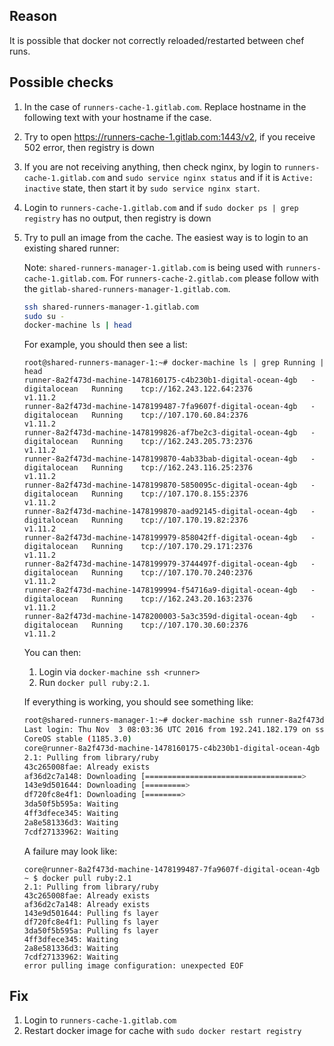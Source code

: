## Reason

It is possible that docker not correctly reloaded/restarted between chef runs.

## Possible checks

1. In the case of `runners-cache-1.gitlab.com`. Replace hostname in the following text with your hostname if the case.
1. Try to open https://runners-cache-1.gitlab.com:1443/v2, if you receive 502 error, then registry is down
1. If you are not receiving anything, then check nginx, by login to `runners-cache-1.gitlab.com` and `sudo service nginx status` and if it is `Active: inactive` state, then start it by `sudo service nginx start`.
1. Login to `runners-cache-1.gitlab.com` and if `sudo docker ps | grep registry` has no output, then registry is down 
1. Try to pull an image from the cache. The easiest way is to login to an existing shared runner:
 
   Note: `shared-runners-manager-1.gitlab.com` is being used with `runners-cache-1.gitlab.com`. For `runners-cache-2.gitlab.com` please follow with the `gitlab-shared-runners-manager-1.gitlab.com`.

   ```sh
   ssh shared-runners-manager-1.gitlab.com
   sudo su -
   docker-machine ls | head
   ```
  
   For example, you should then see a list:
   
   ```
   root@shared-runners-manager-1:~# docker-machine ls | grep Running | head
   runner-8a2f473d-machine-1478160175-c4b230b1-digital-ocean-4gb   -        digitalocean   Running    tcp://162.243.122.64:2376           v1.11.2   
   runner-8a2f473d-machine-1478199487-7fa9607f-digital-ocean-4gb   -        digitalocean   Running    tcp://107.170.60.84:2376            v1.11.2   
   runner-8a2f473d-machine-1478199826-af7be2c3-digital-ocean-4gb   -        digitalocean   Running    tcp://162.243.205.73:2376           v1.11.2   
   runner-8a2f473d-machine-1478199870-4ab33bab-digital-ocean-4gb   -        digitalocean   Running    tcp://162.243.116.25:2376           v1.11.2   
   runner-8a2f473d-machine-1478199870-5850095c-digital-ocean-4gb   -        digitalocean   Running    tcp://107.170.8.155:2376            v1.11.2   
   runner-8a2f473d-machine-1478199870-aad92145-digital-ocean-4gb   -        digitalocean   Running    tcp://107.170.19.82:2376            v1.11.2   
   runner-8a2f473d-machine-1478199979-858042ff-digital-ocean-4gb   -        digitalocean   Running    tcp://107.170.29.171:2376           v1.11.2   
   runner-8a2f473d-machine-1478199979-3744497f-digital-ocean-4gb   -        digitalocean   Running    tcp://107.170.70.240:2376           v1.11.2   
   runner-8a2f473d-machine-1478199994-f54716a9-digital-ocean-4gb   -        digitalocean   Running    tcp://162.243.20.163:2376           v1.11.2   
   runner-8a2f473d-machine-1478200003-5a3c359d-digital-ocean-4gb   -        digitalocean   Running    tcp://107.170.30.60:2376            v1.11.2   
   ```
   
   You can then:
   
   1. Login via `docker-machine ssh <runner>`
   2. Run `docker pull ruby:2.1`.
    
   If everything is working, you should see something like:
   
   ```sh
   root@shared-runners-manager-1:~# docker-machine ssh runner-8a2f473d-machine-1478160175-c4b230b1-digital-ocean-4gb 
   Last login: Thu Nov  3 08:03:36 UTC 2016 from 192.241.182.179 on ssh
   CoreOS stable (1185.3.0)
   core@runner-8a2f473d-machine-1478160175-c4b230b1-digital-ocean-4gb ~ $ docker pull ruby:2.1
   2.1: Pulling from library/ruby
   43c265008fae: Already exists 
   af36d2c7a148: Downloading [===================================>               ] 13.21 MB/18.53 MB
   143e9d501644: Downloading [=========>                                         ] 8.178 MB/42.5 MB
   df720fc8e4f1: Downloading [========>                                          ] 21.57 MB/129.8 MB
   3da50f5b595a: Waiting 
   4ff3dfece345: Waiting 
   2a8e581336d3: Waiting 
   7cdf27133962: Waiting 
   ```
   
   A failure may look like:
   
   ```
   core@runner-8a2f473d-machine-1478199487-7fa9607f-digital-ocean-4gb ~ $ docker pull ruby:2.1
   2.1: Pulling from library/ruby
   43c265008fae: Already exists 
   af36d2c7a148: Already exists 
   143e9d501644: Pulling fs layer 
   df720fc8e4f1: Pulling fs layer 
   3da50f5b595a: Pulling fs layer 
   4ff3dfece345: Waiting 
   2a8e581336d3: Waiting 
   7cdf27133962: Waiting 
   error pulling image configuration: unexpected EOF
   ```

## Fix

1. Login to `runners-cache-1.gitlab.com`
1. Restart docker image for cache with `sudo docker restart registry`

